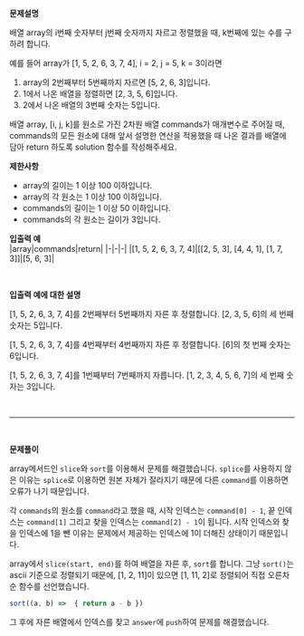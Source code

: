 **문제설명**

배열 array의 i번째 숫자부터 j번째 숫자까지 자르고 정렬했을 때, k번째에 있는 수를 구하려 합니다.

예를 들어 array가 [1, 5, 2, 6, 3, 7, 4], i = 2, j = 5, k = 3이라면

1. array의 2번째부터 5번째까지 자르면 [5, 2, 6, 3]입니다.
2. 1에서 나온 배열을 정렬하면 [2, 3, 5, 6]입니다.
3. 2에서 나온 배열의 3번째 숫자는 5입니다.
  
배열 array, [i, j, k]를 원소로 가진 2차원 배열 commands가 매개변수로 주어질 때, commands의 모든 원소에 대해 앞서 설명한 연산을 적용했을 때 나온 결과를 배열에 담아 return 하도록 solution 함수를 작성해주세요.

**제한사항**

- array의 길이는 1 이상 100 이하입니다.
- array의 각 원소는 1 이상 100 이하입니다.
- commands의 길이는 1 이상 50 이하입니다.
- commands의 각 원소는 길이가 3입니다.


**입출력 예**<br/>
|array|commands|return|
|-|-|-|
|[1, 5, 2, 6, 3, 7, 4]|[[2, 5, 3], [4, 4, 1], [1, 7, 3]]|[5, 6, 3]|<br/>

<br/>

**입출력 예에 대한 설명**<br/>

[1, 5, 2, 6, 3, 7, 4]를 2번째부터 5번째까지 자른 후 정렬합니다. [2, 3, 5, 6]의 세 번째 숫자는 5입니다.

[1, 5, 2, 6, 3, 7, 4]를 4번째부터 4번째까지 자른 후 정렬합니다. [6]의 첫 번째 숫자는 6입니다.

[1, 5, 2, 6, 3, 7, 4]를 1번째부터 7번째까지 자릅니다. [1, 2, 3, 4, 5, 6, 7]의 세 번째 숫자는 3입니다.

<br/>
<hr/>
<br/>

**문제풀이**<br/>

array메서드인 `slice`와 `sort`를 이용해서 문제를 해결했습니다. `splice`를 사용하지 않은 이유는 `splice`로 이용하면 원본 자체가 잘라지기 때문에 다른 `command`를 이용하면 오류가 나기 때문입니다.

각 `commands`의 원소를 `command`라고 했을 때, 시작 인덱스는 `command[0] - 1`, 끝 인덱스는 `command[1]` 그리고 찾을 인덱스는 `command[2] - 1`이 됩니다. 시작 인덱스와 찾을 인덱스에 1을 뺀 이유는 문제에서 제공하는 인덱스에 1이 더해진 상태이기 때문입니다.

array에서 `slice(start, end)`를 하여 배열을 자른 후, `sort`를 합니다. 그냥 `sort()`는 ascii 기준으로 정렬되기 때문에, [1, 2, 11]이 있으면 [1, 11, 2]로 정렬되어 직접 오른차순 함수를 선언했습니다.

```javascript
sort((a, b) =>  { return a - b })
```

그 후에 자른 배열에서 인덱스를 찾고 `answer`에 `push`하여 문제를 해결했습니다.